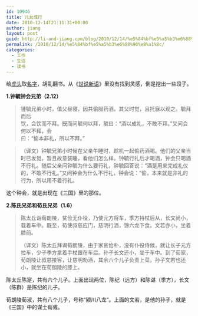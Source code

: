 ```yaml
---
id: 10946
title: 儿女成行
date: 2010-12-14T21:11:31+00:00
author: jiang
layout: post
guid: http://li-and-jiang.com/blog/2010/12/14/%e5%84%bf%e5%a5%b3%e6%88%90%e8%a1%8c/
permalink: /2010/12/14/%e5%84%bf%e5%a5%b3%e6%88%90%e8%a1%8c/
categories:
  - 工作
  - 生活
  - 读书
---
```

给[虎头](http://li-and-jiang.com/blog/2010/12/08/hutou/)取[名字](http://li-and-jiang.com/blog/2010/07/24/naming/)，胡乱翻书。从《[世说新语](http://li-and-jiang.com/blog/2010/05/15/moveable-feast/)》里没有找到灵感，倒是挖出一些段子。

**1.钟毓钟会兄弟（2.12）**

> 锺毓兄弟小时，值父昼寝，因共偷服药酒。其父时觉，且托寐以观之。毓拜而后   
> 饮，会饮而不拜。既而问毓何以拜，毓曰：“酒以成礼，不敢不拜。”又问会何以不拜，会   
> 曰：“偷本非礼，所以不拜。”

> （译文）钟毓兄弟小时候在父亲午睡时，趁机一起偷药酒喝。他们的父亲当时已发觉，暂且故意装睡，看他们怎么样。钟毓行礼后才喝酒，钟会只喝酒不行礼。随后父亲问钟毓为什么要行礼，钟毓回答说：“酒是用来完成礼仪的，不敢不行礼。”又问钟会为什么不行礼，钟会说：“偷，本来就是非礼的行为，所以用不着行礼。

<font style="background-color: #fcfcfc">这个钟会，就是出现在《三国》里的那位。</font>

<font style="background-color: #ffffff"><strong>2.陈氏兄弟和荀氏兄弟（1.6）</strong></font>

> 陈太丘诣荀朗陵，贫俭无仆役，乃使元方将车，季方持杖后从，长文尚小，载着车中。既至，荀使叔慈应门，慈明行酒，馀六龙下食。文若亦小，坐着膝前。
> 
> （译文）陈太丘拜谒荀朗陵，由于家贫俭朴，没有仆役侍候，就让长子元方拉车，少子季方拿着手杖跟在车后。孙子长文还小，坐于车中。到了荀家，荀朗陵让叔慈接客，让慈明劝酒，其余六个儿子负责上菜。孙子文若也还小，就坐在荀朗陵的膝上。

陈太丘陈寔，共有六个儿子。上面出现两位，陈纪（远方）和陈谌（季方），长文（陈群）是陈纪的儿子。

荀朗陵荀淑，共有八个儿子，号称“颍川八龙”。上面的文若，是他的孙子，就是《三国》中的谋士荀彧。
